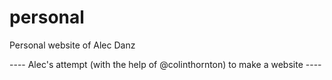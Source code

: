 # personal

Personal website of Alec Danz

---- Alec's attempt (with the help of @colinthornton) to make a website ----
